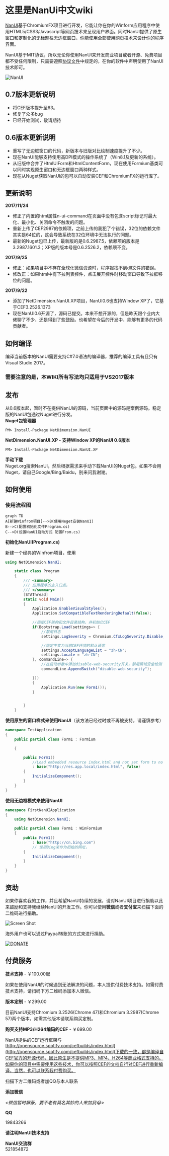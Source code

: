 # 这里是NanUi中文wiki

[NanUI](http://netdimension.github.io/NanUI/)基于ChromiumFX项目进行开发，它能让你在你的Winform应用程序中使用HTML5/CSS3/Javascript等网页技术来呈现用户界面。同时NanUI提供了原生窗口和定制化的无标题栏无边框窗口，你能使用全部使用网页技术来设计你的程序界面。

NanUI基于MIT协议，所以无论你使用NanUI来开发商业项目或者开源、免费项目都不受任何限制，只需要遵照[协议文件](https://github.com/NetDimension/NanUI/blob/master/LICENSE)中规定的，在你的软件中声明使用了NanUI技术即可。

![NanUI](http://images2015.cnblogs.com/blog/352785/201605/352785-20160518180435701-1461536015.png)

## 0.7版本更新说明

* 将CEF版本提升至63。
* 修复了众多bug
* 已经开始测试，敬请期待

## 0.6版本更新说明

* 重写了无边框窗口的代码，新版本与旧版对比绘制速度提升了不少。
* 现在NanUI能够支持使用高DPI模式的操作系统了（Win8.1及更新的系统）。
* 从旧版中合并了HtmlUIForm和HtmlContentForm，现在使用Formium基类可以同时实现原生窗口和无边框窗口两种样式。
* 现在从Nuget获取NanUI的包可以自动安装CEF和ChromiumFX的运行库了。

## 更新说明

**2017/11/24**

* 修正了内置的html属性n-ui-command在页面中没有包含script标记时最大化、最小化、关闭命令不触发的问题。
* 重新上传了CEF2987的依赖项，之前上传的我犯了个错误，32位的依赖文件其实是64位的，这会导致系统在32位环境中无法执行的问题。
* 最新的Nuget包已上传，最新版的是0.6.2987.5，依赖项的版本是3.2987.1601.3；XP版的版本号是0.6.2526.2，依赖项不变。

**2017/9/25**

* 修正：如果项目中不存在全球化微信资源时，程序报找不到dll文件的错误。
* 修改正：如果html中有下拉列表控件，点击展开控件时移动窗口导致下拉框移位的问题。

**2017/9/22**

* 添加了NetDimension.NanUI.XP项目，NanUI0.6也支持Window XP了，它基于CEF3.2526.1373
* 现在NanUI0.6开源了，源码已提交。本来不想开源的，但是昨天跟个业内大佬聊了不少，还是得到了些鼓励。也希望在今后的开发中，能够有更多的代码贡献者。

## 如何编译

编译当前版本的NanUI需要支持C\#7.0语法的编译器，推荐的编译工具有且只有Visual Studio 2017。

### 需要注意的是，本WIKI所有写法均只适用于VS2017版本

## 发布

从0.6版本起，暂时不在提供NanUI的源码，当前页面中的源码是案例源码。稳定版的NanUI包通过Nuget进行分发。  
**Nuget包管理器**

```
PM> Install-Package NetDimension.NanUI
```

**NetDimension.NanUI.XP - 支持Window XP的NanUI 0.6版本**

```
PM> Install-Package NetDimension.NanUI.XP
```

**手动下载**  
Nuget.org搜索NanUI，然后根据需求来手动下载NanUI的Nuget包。如果不会用Nuget，请自己Google/Bing/Baidu，别来问我谢谢。

## 如何使用

### 使用流程图

```
graph TD
A[新建Winfrom项目]-->B(使用Neget安装NanUI)
B-->C(配置初始化文件Program.cs)
C-->D(设置NanUI启动方式 配置From.cs)
```

**初始化NanUI\(Program.cs\)**

新建一个经典的Winfrom项目，使用

```C\#
using NetDimension.NanUI;

    static class Program
    {
        /// <summary>
        /// 应用程序的主入口点。
        /// </summary>
        [STAThread]
        static void Main()
        {
            Application.EnableVisualStyles();
            Application.SetCompatibleTextRenderingDefault(false);

            //指定CEF架构和文件目录结构，并初始化CEF
            if(Bootstrap.Load(settings=> {
                //禁用日志
                settings.LogSeverity = Chromium.CfxLogSeverity.Disable;

                //指定中文为当前CEF环境的默认语言
                settings.AcceptLanguageList = "zh-CN";
                settings.Locale = "zh-CN";
            }, commandLine=> {
                //在启动参数中添加disable-web-security开关，禁用跨域安全检测
                commandLine.AppendSwitch("disable-web-security");

            }))
            {
                Application.Run(new Form1());
            }


        }
    }
```

**使用原生的窗口样式来使用NanUI**（该方法已经过时或不再被支持，请谨慎参考）

```C\#
namespace TestApplication
{
    public partial class Form1 : Formium

    {

        public Form1()
            //Load embedded resource index.html and not set form to no border style by the second parameter.
            : base("http://res.app.local/index.html", false)
        {
            InitializeComponent();
        }
    }
}
```

**使用无边框模式来使用NanUI**

```C\#
namespace FirstNanUIApplication
{
    using NetDimension.NanUI;

    public partial class Form1 : WinFormium
    {
        public Form1()
            : base("http://cn.bing.com")
            // 使用Bing来作为初始的网址，
        {
            InitializeComponent();
        }
    }
}
```

## 资助

如果你喜欢我的工作，并且希望NanUI持续的发展，请对NanUI项目进行捐助以此来鼓励和支持我继续NanUI的开发工作。你可以使用**微信**或者**支付宝**来扫描下面的二维码进行捐助。

![Screen Shot](http://ohtrip.cn/media/beg_with_border.png)

海外用户也可以通过Paypal转账的方式来进行捐助。

[![DONATE](http://ohtrip.cn/media/PayPal-donate-button.png)](https://www.paypal.me/mrjson)

## 付费服务

**技术支持** - ￥100.00起

如果在使用NanUI的时候遇到无法解决的问题，本人提供付费技术支持。如需付费技术支持，请扫码下方二维码添加本人微信。

**版本定制** - ￥299.00

目前NanUI支持Chromium 3.2526\(Chrome 47\)和Chromium 3.2987\(Chrome 57\)两个版本，如需其他版本请联系购买定制。

**购买支持MP3/H264编码的CEF** - ￥699.00

NanUI提供的CEF运行框架与[http://opensource.spotify.com/cefbuilds/index.html](http://opensource.spotify.com/cefbuilds/index.html)下载的一致，都是编译自CEF官方的开源代码，因此原生是不提供MP3、MP4、H264等商业格式支持的。如果你的项目中需要使用这些技术，你可以按照CEF的文档自行对CEF进行重新编译，当然，也可以联系我付费购买。

扫描下方二维码或者加QQ与本人联系

**添加微信**

_&lt;微信暂时屏蔽，要不老有莫名其妙的人来加我😂&gt;_

**QQ**

19843266

**请注明NanUI技术支持**

**NanUI交流群**  
521854872

